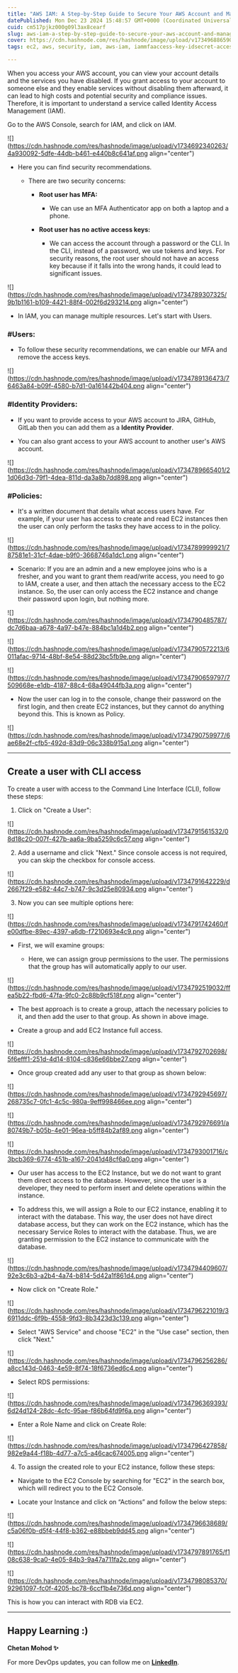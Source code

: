 ```yaml
---
title: "AWS IAM: A Step-by-Step Guide to Secure Your AWS Account and Manage Resources"
datePublished: Mon Dec 23 2024 15:48:57 GMT+0000 (Coordinated Universal Time)
cuid: cm517pjkz000g09l3ax8cearf
slug: aws-iam-a-step-by-step-guide-to-secure-your-aws-account-and-manage-resources
cover: https://cdn.hashnode.com/res/hashnode/image/upload/v1734968865902/6ab3d2ff-b1ad-4b9f-8444-706b4aeffdb3.png
tags: ec2, aws, security, iam, aws-iam, iammfaaccess-key-idsecret-access-key, iam-identities, iam-role-in-aws, iam-policies

---
```


When you access your AWS account, you can view your account details and the services you have disabled. If you grant access to your account to someone else and they enable services without disabling them afterward, it can lead to high costs and potential security and compliance issues. Therefore, it is important to understand a service called Identity Access Management (IAM).

Go to the AWS Console, search for IAM, and click on IAM.

![](https://cdn.hashnode.com/res/hashnode/image/upload/v1734692340263/4a930092-5dfe-44db-b461-e440b8c641af.png align="center")

* Here you can find security recommendations.
    
    * There are two security concerns:
        
        * **Root user has MFA:**
            
            * We can use an MFA Authenticator app on both a laptop and a phone.
                
        * **Root user has no active access keys:**
            
            * We can access the account through a password or the CLI. In the CLI, instead of a password, we use tokens and keys. For security reasons, the root user should not have an access key because if it falls into the wrong hands, it could lead to significant issues.
                

![](https://cdn.hashnode.com/res/hashnode/image/upload/v1734789307325/9b1b1161-b109-4421-88f4-002f6d293214.png align="center")

* In IAM, you can manage multiple resources. Let's start with Users.
    

### #Users:

* To follow these security recommendations, we can enable our MFA and remove the access keys.
    

![](https://cdn.hashnode.com/res/hashnode/image/upload/v1734789136473/76463a84-b09f-4580-b7d1-0a161442b404.png align="center")

### #Identity Providers:

* If you want to provide access to your AWS account to JIRA, GitHub, GitLab then you can add them as a **Identity Provider**.
    
* You can also grant access to your AWS account to another user's AWS account.
    

![](https://cdn.hashnode.com/res/hashnode/image/upload/v1734789665401/21d06d3d-79f1-4dea-811d-da3a8b7dd898.png align="center")

### #Policies:

* It's a written document that details what access users have. For example, if your user has access to create and read EC2 instances then the user can only perform the tasks they have access to in the policy.
    

![](https://cdn.hashnode.com/res/hashnode/image/upload/v1734789999921/787581e1-31cf-4dae-b9f0-3668746a1dc1.png align="center")

* Scenario: If you are an admin and a new employee joins who is a fresher, and you want to grant them read/write access, you need to go to IAM, create a user, and then attach the necessary access to the EC2 instance. So, the user can only access the EC2 instance and change their password upon login, but nothing more.
    

![](https://cdn.hashnode.com/res/hashnode/image/upload/v1734790485787/dc7d6baa-a678-4a97-b47e-884bc1a1d4b2.png align="center")

![](https://cdn.hashnode.com/res/hashnode/image/upload/v1734790572213/6011afac-9714-48bf-8e54-88d23bc5fb9e.png align="center")

![](https://cdn.hashnode.com/res/hashnode/image/upload/v1734790659797/7509668e-e1db-4187-88c4-68a49044fb3a.png align="center")

* Now the user can log in to the console, change their password on the first login, and then create EC2 instances, but they cannot do anything beyond this. This is known as Policy.
    

![](https://cdn.hashnode.com/res/hashnode/image/upload/v1734790759977/6ae68e2f-cfb5-492d-83d9-06c338b915a1.png align="center")

---

## Create a user with CLI access

To create a user with access to the Command Line Interface (CLI), follow these steps:

1. Click on "Create a User":
    

![](https://cdn.hashnode.com/res/hashnode/image/upload/v1734791561532/08d18c20-007f-427b-aa6a-9ba5259c6c57.png align="center")

2. Add a username and click "Next." Since console access is not required, you can skip the checkbox for console access.
    

![](https://cdn.hashnode.com/res/hashnode/image/upload/v1734791642229/d2667f29-e582-44c7-b747-9c3d25e80934.png align="center")

3. Now you can see multiple options here:
    

![](https://cdn.hashnode.com/res/hashnode/image/upload/v1734791742460/fe00dfbe-89ec-4397-a6db-f7210693e4c9.png align="center")

* First, we will examine groups:
    
    * Here, we can assign group permissions to the user. The permissions that the group has will automatically apply to our user.
        

![](https://cdn.hashnode.com/res/hashnode/image/upload/v1734792519032/ffea5b22-fbd6-47fa-9fc0-2c88b9cf518f.png align="center")

* The best approach is to create a group, attach the necessary policies to it, and then add the user to that group. As shown in above image.
    
* Create a group and add EC2 Instance full access.
    

![](https://cdn.hashnode.com/res/hashnode/image/upload/v1734792702698/5f6efff1-251d-4d14-8104-c836e66bbe27.png align="center")

* Once group created add any user to that group as shown below:
    

![](https://cdn.hashnode.com/res/hashnode/image/upload/v1734792945697/268735c7-0fc1-4c5c-980a-9eff998466ee.png align="center")

![](https://cdn.hashnode.com/res/hashnode/image/upload/v1734792976691/a80749b7-b05b-4e01-96ea-b5ff84b2af89.png align="center")

![](https://cdn.hashnode.com/res/hashnode/image/upload/v1734793001716/c3bcb369-6774-451b-a167-2041d48cf6a0.png align="center")

* Our user has access to the EC2 Instance, but we do not want to grant them direct access to the database. However, since the user is a developer, they need to perform insert and delete operations within the instance.
    
* To address this, we will assign a Role to our EC2 instance, enabling it to interact with the database. This way, the user does not have direct database access, but they can work on the EC2 instance, which has the necessary Service Roles to interact with the database. Thus, we are granting permission to the EC2 instance to communicate with the database.
    

![](https://cdn.hashnode.com/res/hashnode/image/upload/v1734794409607/92e3c6b3-a2b4-4a74-b814-5d42a1f861d4.png align="center")

* Now click on "Create Role."
    

![](https://cdn.hashnode.com/res/hashnode/image/upload/v1734796221019/36911ddc-6f9b-4558-9fd3-8b3423d3c139.png align="center")

* Select "AWS Service" and choose "EC2" in the "Use case" section, then click "Next."
    

![](https://cdn.hashnode.com/res/hashnode/image/upload/v1734796256286/a8cc143d-0463-4e59-8f74-18f6736ed6c4.png align="center")

* Select RDS permissions:
    

![](https://cdn.hashnode.com/res/hashnode/image/upload/v1734796369393/6d24d124-28dc-4cfc-95ae-f86b64fd9f6a.png align="center")

* Enter a Role Name and click on Create Role:
    

![](https://cdn.hashnode.com/res/hashnode/image/upload/v1734796427858/982e9a44-f18b-4d77-a7c5-a46cac674005.png align="center")

4. To assign the created role to your EC2 instance, follow these steps:
    

* Navigate to the EC2 Console by searching for "EC2" in the search box, which will redirect you to the EC2 Console.
    
* Locate your Instance and click on “Actions” and follow the below steps:
    

![](https://cdn.hashnode.com/res/hashnode/image/upload/v1734796638689/c5a06f0b-d5f4-44f8-b362-e88bbeb9dd45.png align="center")

![](https://cdn.hashnode.com/res/hashnode/image/upload/v1734797891765/f108c638-9ca0-4e05-84b3-9a47a711fa2c.png align="center")

![](https://cdn.hashnode.com/res/hashnode/image/upload/v1734798085370/92961097-fc0f-4205-bc78-6ccf1b4e736d.png align="center")

This is how you can interact with RDB via EC2.

---

## **Happy Learning :)**

**Chetan Mohod ✨**

For more DevOps updates, you can follow me on [**LinkedIn**](https://www.linkedin.com/in/chetanmohod/).